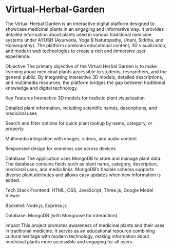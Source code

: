 # Virtual-Herbal-Garden

The Virtual Herbal Garden is an interactive digital platform designed to showcase medicinal plants in an engaging and informative way. It provides detailed information about plants used in various traditional medicine systems under AYUSH (Ayurveda, Yoga & Naturopathy, Unani, Siddha, and Homeopathy). The platform combines educational content, 3D visualization, and modern web technologies to create a rich and immersive user experience.

Objective
The primary objective of the Virtual Herbal Garden is to make learning about medicinal plants accessible to students, researchers, and the general public. By integrating interactive 3D models, detailed descriptions, and multimedia resources, the platform bridges the gap between traditional knowledge and digital technology.

Key Features
Interactive 3D models for realistic plant visualization

Detailed plant information, including scientific names, descriptions, and medicinal uses

Search and filter options for quick plant lookup by name, category, or property

Multimedia integration with images, videos, and audio content

Responsive design for seamless use across devices

Database
The application uses MongoDB to store and manage plant data. The database contains fields such as plant name, category, description, medicinal uses, and media links. MongoDB’s flexible schema supports diverse plant attributes and allows easy updates when new information is added.

Tech Stack
Frontend: HTML, CSS, JavaScript, Three.js, Google Model Viewer

Backend: Node.js, Express.js

Database: MongoDB (with Mongoose for interaction)

Impact
This project promotes awareness of medicinal plants and their uses in traditional medicine. It serves as an educational resource combining cultural heritage with modern technology, making information about medicinal plants more accessible and engaging for all users.


